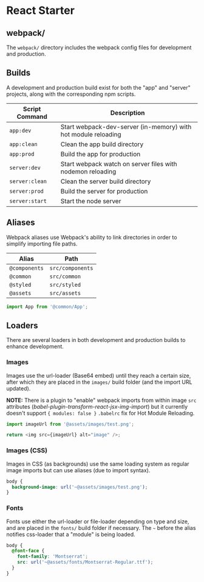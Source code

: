 # React Starter

## webpack/
The `webpack/` directory includes the webpack config files for development and production.

## Builds
A development and production build exist for both the "app" and "server" projects, along with the corresponding npm scripts.

| Script Command | Description |
|----------------|-------------|
| `app:dev`      | Start webpack-dev-server (in-memory) with hot module reloading
| `app:clean`    | Clean the app build directory
| `app:prod`     | Build the app for production
| `server:dev`   | Start webpack watch on server files with nodemon reloading
| `server:clean` | Clean the server build directory
| `server:prod`  | Build the server for production
| `server:start` | Start the node server

## Aliases
Webpack aliases use Webpack's ability to link directories in order to simplify importing file paths.

| Alias         | Path     |
|---------------|----------|
| `@components` | `src/components`
| `@common`     | `src/common`
| `@styled`     | `src/styled`
| `@assets`     | `src/assets`

```javascript
import App from '@common/App';
```

## Loaders
There are several loaders in both development and production builds to enhance development.

### Images
Images use the url-loader (Base64 embed) until they reach a certain size, after which they are placed in the `images/` build folder (and the import URL updated).

**NOTE:** There is a plugin to "enable" webpack imports from within image `src` attributes (_babel-plugin-transform-react-jsx-img-import_) but it currently doesn't support `{ modules: false }` `.babelrc` fix for Hot Module Reloading.

```javascript
import imageUrl from '@assets/images/test.png';

return <img src={imageUrl} alt="image" />;
```

### Images (CSS)
Images in CSS (as backgrounds) use the same loading system as regular image imports but can use aliases (due to import syntax).

```css
body {
  background-image: url('~@assets/images/test.png');
}
```

### Fonts
Fonts use either the url-loader or file-loader depending on type and size, and are placed in the `fonts/` build folder if necessary. The `~` before the alias notifies css-loader that a "module" is being loaded.

```css
body {
  @font-face {
    font-family: 'Montserrat';
    src: url('~@assets/fonts/Montserrat-Regular.ttf');
  }
}
```
